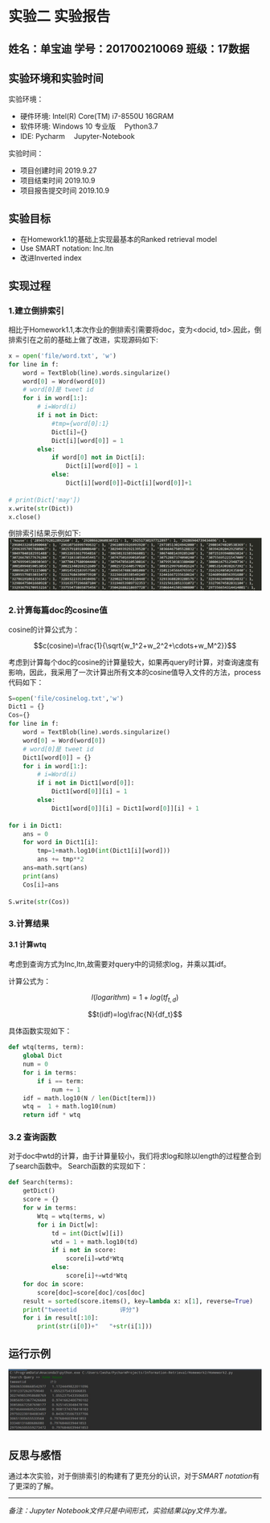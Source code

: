 # 实验二 实验报告
## 姓名：单宝迪   学号：201700210069   班级：17数据

## 实验环境和实验时间

实验环境：
- 硬件环境:  Intel(R) Core(TM) i7-8550U  16GRAM
- 软件环境:  Windows 10 专业版 　Python3.7
- IDE: Pycharm 　Jupyter-Notebook

实验时间：

- 项目创建时间 2019.9.27
- 项目结束时间 2019.10.9
- 项目报告提交时间 2019.10.9

## 实验目标

- 在Homework1.1的基础上实现最基本的Ranked retrieval model
- Use SMART notation: lnc.ltn
- 改进Inverted index

## 实现过程

### 1.建立倒排索引

相比于Homework1.1,本次作业的倒排索引需要将doc，变为<docid, td>.因此，倒排索引在之前的基础上做了改进，实现源码如下:
```python
x = open('file/word.txt', 'w')
for line in f:
    word = TextBlob(line).words.singularize()
    word[0] = Word(word[0])
    # word[0]是 tweet id
    for i in word[1:]:
        # i=Word(i)
        if i not in Dict:
            #tmp={word[0]:1}
            Dict[i]={}
            Dict[i][word[0]] = 1
        else:
            if word[0] not in Dict[i]:
                Dict[i][word[0]] = 1
            else:
                Dict[i][word[0]]=Dict[i][word[0]]+1

# print(Dict['may'])
x.write(str(Dict))
x.close()
```
倒排索引结果示例如下:
![倒排索引](./images/img1.jpg)

### 2.计算每篇doc的cosine值

cosine的计算公式为：

$$c(cosine)=\frac{1}{\sqrt{w_1^2+w_2^2+\cdots+w_M^2}}$$



考虑到计算每个doc的cosine的计算量较大，如果再query时计算，对查询速度有影响，因此，我采用了一次计算出所有文本的cosine值导入文件的方法，process代码如下：
```python
S=open('file/cosinelog.txt','w')
Dict1 = {}
Cos={}
for line in f:
    word = TextBlob(line).words.singularize()
    word[0] = Word(word[0])
    # word[0]是 tweet id
    Dict1[word[0]] = {}
    for i in word[1:]:
        # i=Word(i)
        if i not in Dict1[word[0]]:
            Dict1[word[0]][i] = 1
        else:
            Dict1[word[0]][i] = Dict1[word[0]][i] + 1

for i in Dict1:
    ans = 0
    for word in Dict1[i]:
        tmp=1+math.log10(int(Dict1[i][word]))
        ans += tmp**2
    ans=math.sqrt(ans)
    print(ans)
    Cos[i]=ans

S.write(str(Cos))
```
### 3.计算结果

#### 3.1 计算wtq

考虑到查询方式为lnc,ltn,故需要对query中的词频求log，并乘以其idf。

计算公式为：

$$l(logarithm)=1+log(tf_{t,d})$$

$$t(idf)=log\frac{N}{df_t}$$


具体函数实现如下：
```python
def wtq(terms, term):
    global Dict
    num = 0
    for i in terms:
        if i == term:
            num += 1
    idf = math.log10(N / len(Dict[term]))
    wtq =  1 + math.log10(num)
    return idf * wtq
```

### 3.2 查询函数

对于doc中wtd的计算，由于计算量较小，我们将求log和除以length的过程整合到了search函数中。 Search函数的实现如下：

```python
def Search(terms):
    getDict()
    score = {}
    for w in terms:
        Wtq = wtq(terms, w)
        for i in Dict[w]:
            td = int(Dict[w][i])
            wtd = 1 + math.log10(td)
            if i not in score:
                score[i]=wtd*Wtq
            else:
                score[i]+=wtd*Wtq
    for doc in score:
        score[doc]=score[doc]/cos[doc]
    result = sorted(score.items(), key=lambda x: x[1], reverse=True)
    print("tweeetid            评分")
    for i in result[:10]:
        print(str(i[0])+"   "+str(i[1]))
```

## 运行示例

![example](./images/img5.jpg)




## 反思与感悟


通过本次实验，对于倒排索引的构建有了更充分的认识，对于*SMART notation*有了更深的了解。

------

*备注：Jupyter Notebook文件只是中间形式，实验结果以py文件为准。*